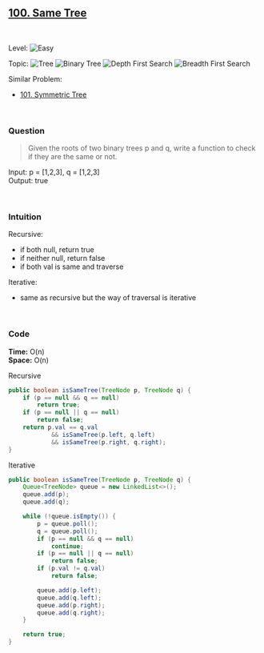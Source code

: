## [100. Same Tree](https://leetcode.com/problems/same-tree/)

<br>

Level:
![Easy](https://img.shields.io/badge/-Easy-00b300)

Topic:
![Tree](https://img.shields.io/badge/-Tree-70db70)
![Binary Tree](https://img.shields.io/badge/-Binary_Tree-5cd65c)
![Depth First Search](https://img.shields.io/badge/-Depth_First_Search-47d147)
![Breadth First Search](https://img.shields.io/badge/-Breadth_First_Search-33cc33)

Similar Problem:

- [101. Symmetric Tree](0101.md)

<br>

### Question

> Given the roots of two binary trees p and q, write a function to check if they are the same or not.

Input: p = [1,2,3], q = [1,2,3]  
Output: true

<br>

### Intuition

Recursive:

- if both null, return true
- if neither null, return false
- if both val is same and traverse

Iterative:

- same as recursive but the way of traversal is iterative

<br>

### Code

**Time:** O(n)  
**Space:** O(n)

Recursive

```java
public boolean isSameTree(TreeNode p, TreeNode q) {
    if (p == null && q == null)
        return true;
    if (p == null || q == null)
        return false;
    return p.val == q.val
            && isSameTree(p.left, q.left)
            && isSameTree(p.right, q.right);
}
```

Iterative

```java
public boolean isSameTree(TreeNode p, TreeNode q) {
    Queue<TreeNode> queue = new LinkedList<>();
    queue.add(p);
    queue.add(q);

    while (!queue.isEmpty()) {
        p = queue.poll();
        q = queue.poll();
        if (p == null && q == null)
            continue;
        if (p == null || q == null)
            return false;
        if (p.val != q.val)
            return false;

        queue.add(p.left);
        queue.add(q.left);
        queue.add(p.right);
        queue.add(q.right);
    }

    return true;
}
```
